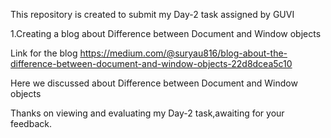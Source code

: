 This repository is created to submit my Day-2 task assigned by GUVI

1.Creating a blog about Difference between Document and Window objects

Link for the blog https://medium.com/@suryau816/blog-about-the-difference-between-document-and-window-objects-22d8dcea5c10

Here we discussed about Difference between Document and Window objects

Thanks on viewing and evaluating my Day-2 task,awaiting for your feedback.